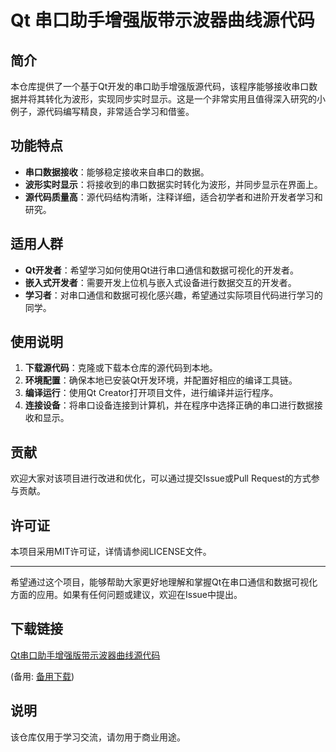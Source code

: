 # Qt 串口助手增强版带示波器曲线源代码

## 简介

本仓库提供了一个基于Qt开发的串口助手增强版源代码，该程序能够接收串口数据并将其转化为波形，实现同步实时显示。这是一个非常实用且值得深入研究的小例子，源代码编写精良，非常适合学习和借鉴。

## 功能特点

- **串口数据接收**：能够稳定接收来自串口的数据。
- **波形实时显示**：将接收到的串口数据实时转化为波形，并同步显示在界面上。
- **源代码质量高**：源代码结构清晰，注释详细，适合初学者和进阶开发者学习和研究。

## 适用人群

- **Qt开发者**：希望学习如何使用Qt进行串口通信和数据可视化的开发者。
- **嵌入式开发者**：需要开发上位机与嵌入式设备进行数据交互的开发者。
- **学习者**：对串口通信和数据可视化感兴趣，希望通过实际项目代码进行学习的同学。

## 使用说明

1. **下载源代码**：克隆或下载本仓库的源代码到本地。
2. **环境配置**：确保本地已安装Qt开发环境，并配置好相应的编译工具链。
3. **编译运行**：使用Qt Creator打开项目文件，进行编译并运行程序。
4. **连接设备**：将串口设备连接到计算机，并在程序中选择正确的串口进行数据接收和显示。

## 贡献

欢迎大家对该项目进行改进和优化，可以通过提交Issue或Pull Request的方式参与贡献。

## 许可证

本项目采用MIT许可证，详情请参阅LICENSE文件。

---

希望通过这个项目，能够帮助大家更好地理解和掌握Qt在串口通信和数据可视化方面的应用。如果有任何问题或建议，欢迎在Issue中提出。

## 下载链接
[Qt串口助手增强版带示波器曲线源代码](https://pan.quark.cn/s/eb00baa39b4c) 

(备用: [备用下载](https://pan.baidu.com/s/1tnTywwG37mP1VTJGUMFJgw?pwd=gie3))

## 说明

该仓库仅用于学习交流，请勿用于商业用途。
